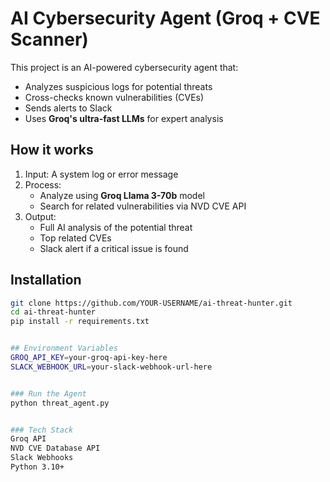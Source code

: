 # AI Cybersecurity Agent (Groq + CVE Scanner)

This project is an AI-powered cybersecurity agent that:
- Analyzes suspicious logs for potential threats
- Cross-checks known vulnerabilities (CVEs)
- Sends alerts to Slack
- Uses **Groq's ultra-fast LLMs** for expert analysis

## How it works

1. Input: A system log or error message
2. Process: 
   - Analyze using **Groq Llama 3-70b** model
   - Search for related vulnerabilities via NVD CVE API
3. Output:
   - Full AI analysis of the potential threat
   - Top related CVEs
   - Slack alert if a critical issue is found

## Installation

```bash
git clone https://github.com/YOUR-USERNAME/ai-threat-hunter.git
cd ai-threat-hunter
pip install -r requirements.txt


## Environment Variables
GROQ_API_KEY=your-groq-api-key-here
SLACK_WEBHOOK_URL=your-slack-webhook-url-here


### Run the Agent 
python threat_agent.py


### Tech Stack
Groq API
NVD CVE Database API
Slack Webhooks
Python 3.10+





